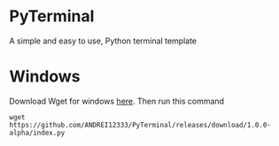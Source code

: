 # PyTerminal
A simple and easy to use, Python terminal template

# Windows
Download Wget for windows [here](https://github.com/ANDREI12333/PyTerminal/blob/main/Wget%20For%20Windows.md).
Then run this command
```
wget https://github.com/ANDREI12333/PyTerminal/releases/download/1.0.0-alpha/index.py
```
